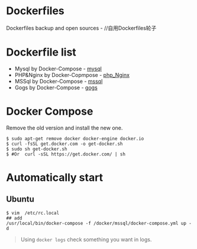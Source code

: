 # Dockerfiles
Dockerfiles backup and open sources - //自用Dockerfiles轮子

# Dockerfile list
- Mysql by Docker-Compose - [mysql](./mysql)
- PHP&Nginx by Docker-Copmpose - [php_Nginx](./php_Nginx)
- MSSql by Docker-Compose - [mssql](./mssql)
- Gogs by Docker-Compose - [gogs](./gogs)

# Docker Compose
Remove the old version and install the new one.

```
$ sudo apt-get remove docker docker-engine docker.io
$ curl -fsSL get.docker.com -o get-docker.sh
$ sudo sh get-docker.sh
$ #Or  curl -sSL https://get.docker.com/ | sh 
```

# Automatically start
## Ubuntu
```
$ vim  /etc/rc.local
## add
/usr/local/bin/docker-compose -f /docker/mssql/docker-compose.yml up -d
```

>Using  `docker logs` check something you want in logs.